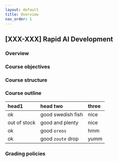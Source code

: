 ```yaml
---
layout: default
title: Overview
nav_order: 1
---
```


## [XXX-XXX] Rapid AI Development

### Overview

### Course objectives

### Course structure

### Course outline
| head1        | head two          | three |
|:-------------|:------------------|:------|
| ok           | good swedish fish | nice  |
| out of stock | good and plenty   | nice  |
| ok           | good `oreos`      | hmm   |
| ok           | good `zoute` drop | yumm  |

### Grading policies
